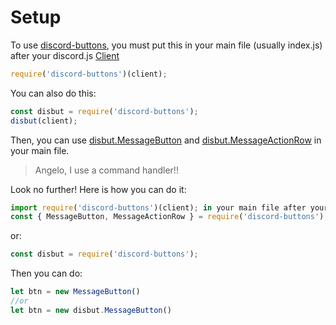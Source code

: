 # Setup

To use [discord-buttons](https://npmjs.com/discord-buttons), you must put this in your main file (usually index.js) after your discord.js [Client](https://discord.js.org/#/docs/main/stable/class/Client)

```js
require('discord-buttons')(client);
```
You can also do this:

```js
const disbut = require('discord-buttons');
disbut(client);
```

Then, you can use [disbut.MessageButton](../documentation/constructors/message-button) and [disbut.MessageActionRow](../documentation/constructors/message-action-row) in your main file.

> Angelo, I use a command handler!!

Look no further! Here is how you can do it:

```js
import require('discord-buttons')(client); in your main file after your client, and on the command file put:
const { MessageButton, MessageActionRow } = require('discord-buttons');
```
or:

```js
const disbut = require('discord-buttons');
```

Then you can do:

```js
let btn = new MessageButton()
//or
let btn = new disbut.MessageButton()
```


